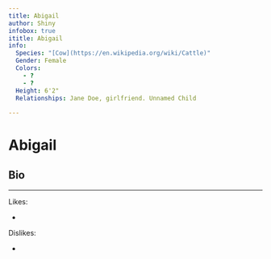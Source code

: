 ```yaml
---
title: Abigail
author: Shiny
infobox: true
ititle: Abigail
info:
  Species: "[Cow](https://en.wikipedia.org/wiki/Cattle)"
  Gender: Female
  Colors:
    - ?
    - ?
  Height: 6'2"
  Relationships: Jane Doe, girlfriend. Unnamed Child
  
---
```


Abigail
=======

## Bio


---

Likes:

  * 
 
  

Dislikes:

  * 
